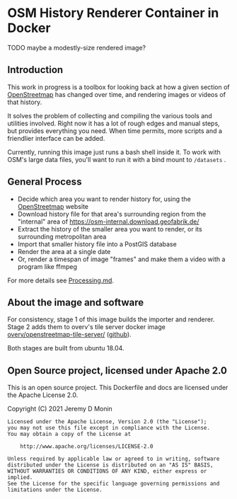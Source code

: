 # OSM History Renderer Container in Docker

TODO  maybe a modestly-size rendered image?


## Introduction

This work in progress is a toolbox for looking back at how a given section of [OpenStreetmap](https://www.openstreetmap.org/) has changed over time, and rendering images or videos of that history.

It solves the problem of collecting and compiling the various tools and utilities involved.
Right now it has a lot of rough edges and manual steps, but provides everything you need.
When time permits, more scripts and a friendlier interface can be added.

Currently, running this image just runs a bash shell inside it.
To work with OSM's large data files, you'll want to run it with a bind mount to `/datasets` .


## General Process

- Decide which area you want to render history for, using the [OpenStreetmap](https://www.openstreetmap.org/) website
- Download history file for that area's surrounding region from the "internal" area of https://osm-internal.download.geofabrik.de/
- Extract the history of the smaller area you want to render, or its surrounding metropolitan area
- Import that smaller history file into a PostGIS database
- Render the area at a single date
- Or, render a timespan of image "frames" and make them a video with a program like ffmpeg

For more details see [Processing.md](Processing.md).


## About the image and software

For consistency, stage 1 of this image builds the importer and renderer. Stage 2 adds them to overv's tile server docker image [overv/openstreetmap-tile-server/](https://hub.docker.com/r/overv/openstreetmap-tile-server/) ([github](https://github.com/Overv/openstreetmap-tile-server)).

Both stages are built from ubuntu 18.04.


## Open Source project, licensed under Apache 2.0

This is an open source project.
This Dockerfile and docs are licensed under the Apache License 2.0.

Copyright (C) 2021 Jeremy D Monin

```
Licensed under the Apache License, Version 2.0 (the "License");
you may not use this file except in compliance with the License.
You may obtain a copy of the License at

    http://www.apache.org/licenses/LICENSE-2.0

Unless required by applicable law or agreed to in writing, software
distributed under the License is distributed on an "AS IS" BASIS,
WITHOUT WARRANTIES OR CONDITIONS OF ANY KIND, either express or implied.
See the License for the specific language governing permissions and
limitations under the License.
```

